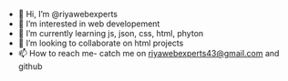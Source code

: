- 👋 Hi, I’m @riyawebexperts
- 👀 I’m interested in web developement
- 🌱 I’m currently learning js, json, css, html, phyton
- 💞️ I’m looking to collaborate on html projects
- 📫 How to reach me- catch me on riyawebexperts43@gmail.com and github 
